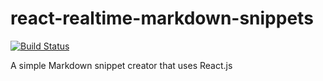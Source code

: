 # react-realtime-markdown-snippets

[![Build Status](https://travis-ci.org/matthewbdaly/react-realtime-markdown-snippets.svg)](https://travis-ci.org/matthewbdaly/react-realtime-markdown-snippets)

A simple Markdown snippet creator that uses React.js

